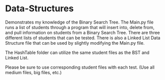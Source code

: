 # Data-Structures

Demonstrates my knowledge of the Binary Search Tree.
The Main.py file runs a list of students through a program that will insert into, delete from, and pull information on students from a Binary Search Tree.
There are three different lists of students that can be tested.
There is also a Linked List Data Structure file that can be used by slightly modifying the Main.py file.

The HashTable folder can utilize the same student files as the BST and Linked List.

Please be sure to use corresponding student files with each test. (Use all medium files, big files, etc.)
